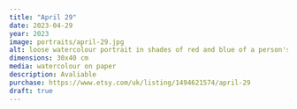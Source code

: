 ```yaml
---
title: "April 29"
date: 2023-04-29
year: 2023
image: portraits/april-29.jpg
alt: loose watercolour portrait in shades of red and blue of a person's face looking forward, with strong lighting coming from the left, abstract watercolour effects make up the majority of the image, with the highlights defining the form of the face
dimensions: 30x40 cm
media: watercolour on paper
description: Avaliable
purchase: https://www.etsy.com/uk/listing/1494621574/april-29
draft: true
---
```


